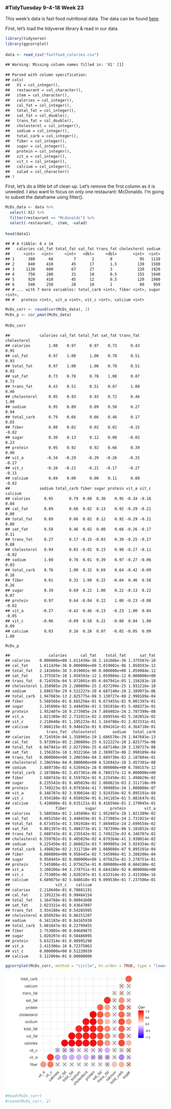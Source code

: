 
### \#TidyTuesday 9-4-18 Week 23

This week’s data is fast food nutritional data. The data can be found
[here](https://github.com/rfordatascience/tidytuesday/blob/master/data/2018-09-04/fastfood_calories.csv).

First, let’s load the tidyverse library & read in our data.

``` r
library(tidyverse)
library(ggcorrplot)

data <- read_csv("fastfood_calories.csv")
```

    ## Warning: Missing column names filled in: 'X1' [1]

    ## Parsed with column specification:
    ## cols(
    ##   X1 = col_integer(),
    ##   restaurant = col_character(),
    ##   item = col_character(),
    ##   calories = col_integer(),
    ##   cal_fat = col_integer(),
    ##   total_fat = col_integer(),
    ##   sat_fat = col_double(),
    ##   trans_fat = col_double(),
    ##   cholesterol = col_integer(),
    ##   sodium = col_integer(),
    ##   total_carb = col_integer(),
    ##   fiber = col_integer(),
    ##   sugar = col_integer(),
    ##   protein = col_integer(),
    ##   vit_a = col_integer(),
    ##   vit_c = col_integer(),
    ##   calcium = col_integer(),
    ##   salad = col_character()
    ## )

First, let’s do a little bit of clean up. Let’s remove the first column
as it is uneeded. I also want to focus on only one restaurant:
McDonalds. I’m going to subset the dataframe using filter().

``` r
McDs_data <- data %>%
  select(-X1) %>%
  filter(restaurant == "Mcdonalds") %>%
  select(-restaurant, -item, -salad)

head(data1)
```

    ## # A tibble: 6 x 14
    ##   calories cal_fat total_fat sat_fat trans_fat cholesterol sodium
    ##      <int>   <int>     <int>   <dbl>     <dbl>       <int>  <int>
    ## 1      380      60         7       2       0            95   1110
    ## 2      840     410        45      17       1.5         130   1580
    ## 3     1130     600        67      27       3           220   1920
    ## 4      750     280        31      10       0.5         155   1940
    ## 5      920     410        45      12       0.5         120   1980
    ## 6      540     250        28      10       1            80    950
    ## # ... with 7 more variables: total_carb <int>, fiber <int>, sugar <int>,
    ## #   protein <int>, vit_a <int>, vit_c <int>, calcium <int>

``` r
McDs_corr <- round(cor(McDs_data), 2)
McDs_p <- cor_pmat(McDs_data)

McDs_corr
```

    ##             calories cal_fat total_fat sat_fat trans_fat cholesterol
    ## calories        1.00    0.97      0.97    0.73      0.43        0.95
    ## cal_fat         0.97    1.00      1.00    0.78      0.51        0.93
    ## total_fat       0.97    1.00      1.00    0.78      0.51        0.93
    ## sat_fat         0.73    0.78      0.78    1.00      0.87        0.72
    ## trans_fat       0.43    0.51      0.51    0.87      1.00        0.46
    ## cholesterol     0.95    0.93      0.93    0.72      0.46        1.00
    ## sodium          0.95    0.89      0.89    0.58      0.27        0.94
    ## total_carb      0.79    0.66      0.66    0.46      0.17        0.65
    ## fiber           0.08    0.02      0.02    0.02     -0.15       -0.02
    ## sugar           0.30    0.13      0.12    0.08     -0.03        0.23
    ## protein         0.95    0.92      0.92    0.66      0.39        0.98
    ## vit_a          -0.34   -0.29     -0.29   -0.26     -0.25       -0.27
    ## vit_c          -0.16   -0.21     -0.21   -0.17     -0.27       -0.11
    ## calcium         0.04    0.00      0.00    0.11      0.08       -0.02
    ##             sodium total_carb fiber sugar protein vit_a vit_c calcium
    ## calories      0.95       0.79  0.08  0.30    0.95 -0.34 -0.16    0.04
    ## cal_fat       0.89       0.66  0.02  0.13    0.92 -0.29 -0.21    0.00
    ## total_fat     0.89       0.66  0.02  0.12    0.92 -0.29 -0.21    0.00
    ## sat_fat       0.58       0.46  0.02  0.08    0.66 -0.26 -0.17    0.11
    ## trans_fat     0.27       0.17 -0.15 -0.03    0.39 -0.25 -0.27    0.08
    ## cholesterol   0.94       0.65 -0.02  0.23    0.98 -0.27 -0.11   -0.02
    ## sodium        1.00       0.76  0.01  0.39    0.97 -0.27 -0.06    0.03
    ## total_carb    0.76       1.00  0.32  0.69    0.64 -0.42 -0.09    0.16
    ## fiber         0.01       0.32  1.00  0.22   -0.04  0.46  0.58    0.26
    ## sugar         0.39       0.69  0.22  1.00    0.22 -0.13  0.22    0.07
    ## protein       0.97       0.64 -0.04  0.22    1.00 -0.23 -0.08   -0.02
    ## vit_a        -0.27      -0.42  0.46 -0.13   -0.23  1.00  0.84   -0.05
    ## vit_c        -0.06      -0.09  0.58  0.22   -0.08  0.84  1.00    0.09
    ## calcium       0.03       0.16  0.26  0.07   -0.02 -0.05  0.09    1.00

``` r
McDs_p
```

    ##                 calories      cal_fat    total_fat      sat_fat
    ## calories    0.000000e+00 1.611439e-36 2.141666e-36 1.375587e-10
    ## cal_fat     1.611439e-36 0.000000e+00 3.019002e-96 1.058593e-12
    ## total_fat   2.141666e-36 3.019002e-96 0.000000e+00 1.059984e-12
    ## sat_fat     1.375587e-10 1.058593e-12 1.059984e-12 0.000000e+00
    ## trans_fat   8.724593e-04 5.972091e-05 6.047941e-05 1.156283e-18
    ## cholesterol 1.358905e-29 2.200009e-25 2.027299e-25 1.932216e-10
    ## sodium      1.606578e-29 4.522227e-20 4.687140e-20 2.389973e-06
    ## total_carb  1.947683e-13 2.825775e-08 3.130727e-08 2.990189e-04
    ## fiber       5.588566e-01 8.665256e-01 8.673455e-01 9.001397e-01
    ## sugar       2.145896e-02 3.448459e-01 3.591918e-01 5.488373e-01
    ## protein     1.952407e-28 9.273985e-24 7.869402e-24 2.787399e-08
    ## vit_a       1.021389e-02 2.731921e-02 2.699554e-02 5.102852e-02
    ## vit_c       2.218640e-01 1.195223e-01 1.164788e-01 2.023331e-01
    ## calcium     7.888119e-01 9.948415e-01 9.894161e-01 4.364710e-01
    ##                trans_fat  cholesterol       sodium   total_carb
    ## calories    8.724593e-04 1.358905e-29 1.606578e-29 1.947683e-13
    ## cal_fat     5.972091e-05 2.200009e-25 4.522227e-20 2.825775e-08
    ## total_fat   6.047941e-05 2.027299e-25 4.687140e-20 3.130727e-08
    ## sat_fat     1.156283e-18 1.932216e-10 2.389973e-06 2.990189e-04
    ## trans_fat   0.000000e+00 3.206594e-04 3.889730e-02 2.187884e-01
    ## cholesterol 3.206594e-04 0.000000e+00 4.526942e-28 3.457301e-08
    ## sodium      3.889730e-02 4.526942e-28 0.000000e+00 6.780157e-12
    ## total_carb  2.187884e-01 3.457301e-08 6.780157e-12 0.000000e+00
    ## fiber       2.680743e-01 8.559702e-01 9.225450e-01 1.498829e-02
    ## sugar       8.235542e-01 8.405029e-02 2.868823e-03 2.311718e-09
    ## protein     2.749223e-03 4.079364e-41 7.999905e-34 1.088088e-07
    ## vit_a       6.346707e-02 3.930014e-02 3.924354e-02 9.895191e-04
    ## vit_c       3.934180e-02 4.058929e-01 6.341103e-01 5.081647e-01
    ## calcium     5.428600e-01 8.615121e-01 8.416594e-01 2.279945e-01
    ##                    fiber        sugar      protein        vit_a
    ## calories    5.588566e-01 2.145896e-02 1.952407e-28 1.021389e-02
    ## cal_fat     8.665256e-01 3.448459e-01 9.273985e-24 2.731921e-02
    ## total_fat   8.673455e-01 3.591918e-01 7.869402e-24 2.699554e-02
    ## sat_fat     9.001397e-01 5.488373e-01 2.787399e-08 5.102852e-02
    ## trans_fat   2.680743e-01 8.235542e-01 2.749223e-03 6.346707e-02
    ## cholesterol 8.559702e-01 8.405029e-02 4.079364e-41 3.930014e-02
    ## sodium      9.225450e-01 2.868823e-03 7.999905e-34 3.924354e-02
    ## total_carb  1.498829e-02 2.311718e-09 1.088088e-07 9.895191e-04
    ## fiber       0.000000e+00 9.958445e-02 7.545906e-01 3.208206e-04
    ## sugar       9.958445e-02 0.000000e+00 1.075625e-01 3.278751e-01
    ## protein     7.545906e-01 1.075625e-01 0.000000e+00 8.684180e-02
    ## vit_a       3.208206e-04 3.278751e-01 8.684180e-02 0.000000e+00
    ## vit_c       2.753005e-06 1.020297e-01 5.632314e-01 2.415306e-16
    ## calcium     4.689875e-02 5.848610e-01 9.099530e-01 7.237506e-01
    ##                    vit_c    calcium
    ## calories    2.218640e-01 0.78881191
    ## cal_fat     1.195223e-01 0.99484154
    ## total_fat   1.164788e-01 0.98941608
    ## sat_fat     2.023331e-01 0.43647097
    ## trans_fat   3.934180e-02 0.54285995
    ## cholesterol 4.058929e-01 0.86151207
    ## sodium      6.341103e-01 0.84165939
    ## total_carb  5.081647e-01 0.22799455
    ## fiber       2.753005e-06 0.04689875
    ## sugar       1.020297e-01 0.58486095
    ## protein     5.632314e-01 0.90995298
    ## vit_a       2.415306e-16 0.72375063
    ## vit_c       0.000000e+00 0.51220939
    ## calcium     5.122094e-01 0.00000000

``` r
ggcorrplot(McDs_corr, method = "circle", hc.order = TRUE, type = "lower", p.mat = McDs_p)
```

![](3_files/figure-gfm/unnamed-chunk-3-1.png)<!-- -->

``` r
#head(McDs_corr)
#round(McDs_corr, 2)
```
